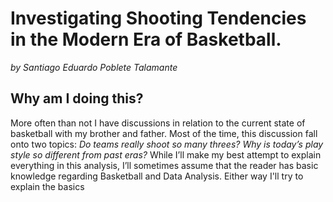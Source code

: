 # Investigating Shooting Tendencies in the Modern Era of Basketball.
_by Santiago Eduardo Poblete Talamante_

## Why am I doing this?
More often than not I have discussions in relation to the current state of basketball with my brother and father. Most of the time, this discussion fall onto two topics:
_Do teams really shoot so many threes?_
_Why is today’s play style so different from past eras?_
While I’ll make my best attempt to explain everything in this analysis, I’ll sometimes assume that the reader has basic knowledge regarding Basketball and Data Analysis. Either way I'll try to explain the basics
